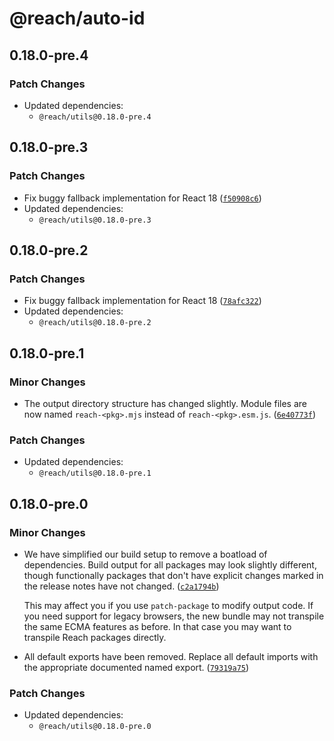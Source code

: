 # @reach/auto-id

## 0.18.0-pre.4

### Patch Changes

- Updated dependencies:
  - `@reach/utils@0.18.0-pre.4`

## 0.18.0-pre.3

### Patch Changes

- Fix buggy fallback implementation for React 18 ([`f50908c6`](https://github.com/reach/reach-ui/commit/f50908c6203b44032b601307cb5e7b9aece8f4c6))
- Updated dependencies:
  - `@reach/utils@0.18.0-pre.3`

## 0.18.0-pre.2

### Patch Changes

- Fix buggy fallback implementation for React 18 ([`78afc322`](https://github.com/reach/reach-ui/commit/78afc3227a94281ff872019524480837950d0d92))
- Updated dependencies:
  - `@reach/utils@0.18.0-pre.2`

## 0.18.0-pre.1

### Minor Changes

- The output directory structure has changed slightly. Module files are now named `reach-<pkg>.mjs` instead of `reach-<pkg>.esm.js`. ([`6e40773f`](https://github.com/reach/reach-ui/commit/6e40773fc0f430dba9029fee57b526a7eb25827e))

### Patch Changes

- Updated dependencies:
  - `@reach/utils@0.18.0-pre.1`

## 0.18.0-pre.0

### Minor Changes

- We have simplified our build setup to remove a boatload of dependencies. Build output for all packages may look slightly different, though functionally packages that don't have explicit changes marked in the release notes have not changed. ([`c2a1794b`](https://github.com/reach/reach-ui/commit/c2a1794b6818822080f428a1cbe2cec2b4a0a218))

  This may affect you if you use `patch-package` to modify output code. If you need support for legacy browsers, the new bundle may not transpile the same ECMA features as before. In that case you may want to transpile Reach packages directly.

- All default exports have been removed. Replace all default imports with the appropriate documented named export. ([`79319a75`](https://github.com/reach/reach-ui/commit/79319a75a639db398c62ca3296896894eb3e539e))

### Patch Changes

- Updated dependencies:
  - `@reach/utils@0.18.0-pre.0`
